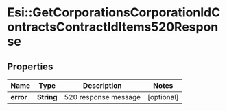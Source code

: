 # Esi::GetCorporationsCorporationIdContractsContractIdItems520Response

## Properties
Name | Type | Description | Notes
------------ | ------------- | ------------- | -------------
**error** | **String** | 520 response message | [optional] 


